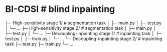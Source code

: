 
# BI-CDSI  # blind inpainting
├─ High-sensitivity stage 1/  # segmentation task
│  ├─ main.py
│  ├─ test.py
│  └─ ...
├─ High-sensitivity stage 2/  # segmentation task
│  ├─ main.py
│  ├─ test.py
│  └─ ...
├─ Decoupling-inpainting stage 1/  # inpainting task
│  ├─ test.py
│  ├─ train.py
│  └─ ...
└─ Decoupling-inpainting stage 2/  # inpainting task
   ├─ test.py
   ├─ train.py
   └─ ...
